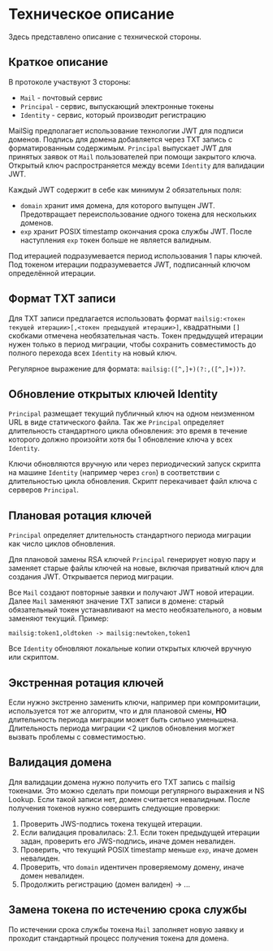 # Техническое описание

Здесь представлено описание с технической стороны.


## Краткое описание

В протоколе участвуют 3 стороны:
* `Mail` - почтовый сервис
* `Principal` - сервис, выпускающий электронные токены
* `Identity` - сервис, который производит регистрацию

MailSig предполагает использование технологии JWT для подписи доменов. Подпись для домена добавляется через TXT запись с форматированным содержимым. `Principal` выпускает JWT для принятых заявок от `Mail` пользователей при помощи закрытого ключа. Открытый ключ распространяется между всеми `Identity` для валидации JWT.

Каждый JWT содержит в себе как минимум 2 обязательных поля:
* `domain` хранит имя домена, для которого выпущен JWT. Предотвращает переиспользование одного токена для нескольких доменов.
* `exp` хранит POSIX timestamp окончания срока службы JWT. После наступления `exp` токен больше не является валидным.

Под итерацией подразумевается период использования 1 пары ключей. Под токеном итерации подразумевается JWT, подписанный ключом определённой итерации.


## Формат TXT записи

Для TXT записи предлагается использовать формат `mailsig:<токен текущей итерации>[,<токен предыдущей итерации>]`, квадратными `[]` скобками отмечена необязательная часть. Токен предыдущей итерации нужен только в период миграции, чтобы сохранить совместимость до полного перехода всех `Identity` на новый ключ.

Регулярное выражение для формата: `mailsig:([^,]+)(?:,([^,]+))?`.


## Обновление открытых ключей Identity

`Principal` размещает текущий публичный ключ на одном неизменном URL в виде статического файла. Так же `Principal` определяет длительность стандартного цикла обновления: это время в течение которого должно произойти хотя бы 1 обновление ключа у всех `Identity`.

Ключи обновляются вручную или через периодический запуск скрипта на машине `Identity` (например через `cron`) в соответствии с длительностью цикла обновления. Скрипт перекачивает файл ключа с серверов `Principal`.


## Плановая ротация ключей

`Principal` определяет длительность стандартного периода миграции как число циклов обновления.

Для плановой замены RSA ключей `Principal` генерирует новую пару и заменяет старые файлы ключей на новые, включая приватный ключ для создания JWT. Открывается период миграции.

Все `Mail` создают повторные заявки и получают JWT новой итерации. Далее `Mail` заменяют значение TXT записи в домене: старый обязательный токен устанавливают на место необязательного, а новым заменяют текущий. Пример:
```
mailsig:token1,oldtoken -> mailsig:newtoken,token1
```

Все `Identity` обновляют локальные копии открытых ключей вручную или скриптом.


## Экстренная ротация ключей

Если нужно экстренно заменить ключи, например при компромитации, используется тот же алгоритм, что и для плановой смены, **НО** длительность периода миграции может быть сильно уменьшена. Длительность периода миграции <2 циклов обновления могжет вызвать проблемы с совместимостью.


## Валидация домена

Для валидации домена нужно получить его TXT запись с mailsig токенами. Это можно сделать при помощи регулярного выражения и NS Lookup. Если такой записи нет, домен считается невалидным. После получения токенов нужно совершить следующие проверки:

1. Проверить JWS-подпись токена текущей итерации.
2. Если валидация провалилась:
2.1. Если токен предыдущей итерации задан, проверить его JWS-подпись, иначе домен невалиден.
3. Проверить, что текущий POSIX timestamp меньше `exp`, иначе домен невалиден.
4. Проверить, что `domain` идентичен проверяемому домену, иначе домен невалиден.
5. Продолжить регистрацию (домен валиден) -> ...


## Замена токена по истечению срока службы

По истечении срока службы токена `Mail` заполняет новую заявку и проходит стандартный процесс получения токена для домена.
